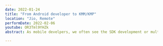 ```yaml
---
date: 2022-01-24
title: "From Android developer to KMM/KMP"
location: "Jio, Remote"
performDate: 2022-02-06
youtube: OR3Tml9YHZk
abstract: As mobile develpers, we often see the SDK development or multiplatform development as magical that "does things". But what if I tell you that you can build KMM/KMP SDK's/App's even if you're from mobile developer background. With this talk, I want to show how it's possible to bring your mobile knowledge to build SDK's/App's with Kotlin. I will show you how to structure the project, setup required dependencies, connect to a database and test everything to hae working SDK's to be deployed. 

---
```


<!-- ## Video 

{{< rawhtml >}}
<br>
<video controls width="100%">
	<source src="https://youtu.be/OR3Tml9YHZk" type="video/webm"> 
</video>
{{< /rawhtml >}} -->

